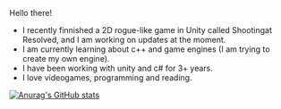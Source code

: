Hello there!

- I recently finnished a 2D rogue-like game in Unity called Shootingat Resolved, and I am working on updates at the moment.
- I am currently learning about c++ and game engines (I am trying to create my own engine).
- I have been working with unity and c# for 3+ years.
- I love videogames, programming and reading.

[![Anurag's GitHub stats](https://github-readme-stats.vercel.app/api?username=Thelario&show_icons=true&theme=radical)](https://github.com/anuraghazra/github-readme-stats)

